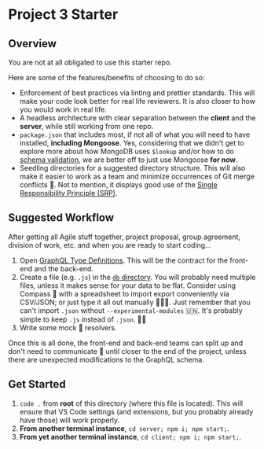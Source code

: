 # Project 3 Starter

## Overview

You are not at all obligated to use this starter repo.

Here are some of the features/benefits of choosing to do so:

- Enforcement of best practices via linting and prettier standards. This will make your code look better for real life reviewers.
  It is also closer to how you would work in real life.
- A headless architecture with clear separation between the **client** and the **server**, while still working
  from one repo.
- `package.json` that includes most, if not all of what you will need to have installed, **including Mongoose**. Yes,
  considering that we didn't get to explore more about how MongoDB uses `$lookup` and/or how to do [schema
  validation](https://docs.mongodb.com/manual/core/schema-validation/), we are better off to just use Mongoose **for now**.
- Seedling directories for a suggested directory structure. This will also make it easier to work as a team and
  minimize occurrences of Git merge conflicts 🔀. Not to mention, it displays good use of the [Single Responsibility
  Principle (SRP)](https://g.co/kgs/AXwy4Z).

## Suggested Workflow

After getting all Agile stuff together, project proposal, group agreement, division of work, etc. and when you are ready to start coding...

1. Open [GraphQL Type Definitions](server/app/graphql/schema.js). This will be the contract for the front-end and the
   back-end.
2. Create a file (e.g. `.js`) in the [`db` directory](server/app/db). You will probably need multiple files, unless it
   makes sense for your data to be flat. Consider using Compass 🧭 with a spreadsheet to import export conveniently via
   CSV/JSON; or just type it all out manually 🤷🏾‍♂️. Just remember that you can't import `.json` without
   `--experimental-modules` 🇺🇳. It's probably simple to keep `.js` instead of `.json`. 👍🏾
3. Write some mock 🤡 resolvers.

Once this is all done, the front-end and back-end teams can split up and don't need to communicate 💬 until closer to
the end of the project, unless there are unexpected modifications to the GraphQL schema.

## Get Started

1. `code .` from **root** of this directory (where this file is located). This will ensure that VS Code settings (and
   extensions, but you probably already have those) will work properly.
2. **From another terminal instance**, `cd server; npm i; npm start;`.
3. **From yet another terminal instance**, `cd client; npm i; npm start;`.
